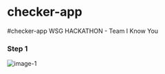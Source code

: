 # checker-app
#checker-app
WSG HACKATHON - Team I Know You

### Step 1
![image-1](https://user-images.githubusercontent.com/22993048/45311713-8226ce00-b55c-11e8-855b-775f386daeef.jpg)

